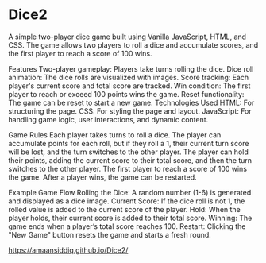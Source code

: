 # Dice2

A simple two-player dice game built using Vanilla JavaScript, HTML, and CSS. The game allows two players to roll a dice and accumulate scores, and the first player to reach a score of 100 wins.

Features
Two-player gameplay: Players take turns rolling the dice.
Dice roll animation: The dice rolls are visualized with images.
Score tracking: Each player's current score and total score are tracked.
Win condition: The first player to reach or exceed 100 points wins the game.
Reset functionality: The game can be reset to start a new game.
Technologies Used
HTML: For structuring the page.
CSS: For styling the page and layout.
JavaScript: For handling game logic, user interactions, and dynamic content.

Game Rules
Each player takes turns to roll a dice.
The player can accumulate points for each roll, but if they roll a 1, their current turn score will be lost, and the turn switches to the other player.
The player can hold their points, adding the current score to their total score, and then the turn switches to the other player.
The first player to reach a score of 100 wins the game.
After a player wins, the game can be restarted.

Example Game Flow
Rolling the Dice: A random number (1-6) is generated and displayed as a dice image.
Current Score: If the dice roll is not 1, the rolled value is added to the current score of the player.
Hold: When the player holds, their current score is added to their total score.
Winning: The game ends when a player’s total score reaches 100.
Restart: Clicking the "New Game" button resets the game and starts a fresh round.

https://amaansiddiq.github.io/Dice2/
